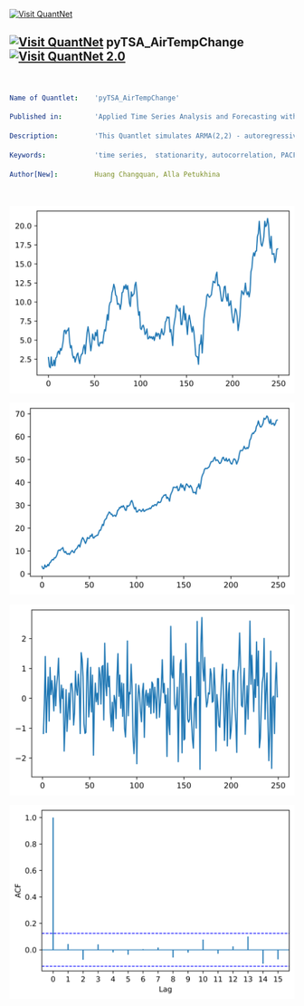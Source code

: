 [<img src="https://github.com/QuantLet/Styleguide-and-FAQ/blob/master/pictures/banner.png" width="888" alt="Visit QuantNet">](http://quantlet.de/)

## [<img src="https://github.com/QuantLet/Styleguide-and-FAQ/blob/master/pictures/qloqo.png" alt="Visit QuantNet">](http://quantlet.de/) **pyTSA_AirTempChange** [<img src="https://github.com/QuantLet/Styleguide-and-FAQ/blob/master/pictures/QN2.png" width="60" alt="Visit QuantNet 2.0">](http://quantlet.de/)

```yaml


Name of Quantlet:    'pyTSA_AirTempChange'

Published in:        'Applied Time Series Analysis and Forecasting with Python'

Description:         'This Quantlet simulates ARMA(2,2) - autoregressive moving average process and draws the true ACF and PACF'

Keywords:            'time series,  stationarity, autocorrelation, PACF, ACF, simulation, stochastic process, ARMA, moving average, autoregression'

Author[New]:         Huang Changquan, Alla Petukhina




```

![Picture1](pyTSA_Trend_fig9-1.png)

![Picture2](pyTSA_Trend_fig9-2.png)

![Picture3](pyTSA_Trend_fig9-3.png)

![Picture4](pyTSA_Trend_fig9-4.png)